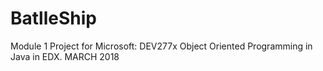 # BatlleShip
Module 1 Project for Microsoft: DEV277x Object Oriented Programming in Java in EDX. MARCH 2018
